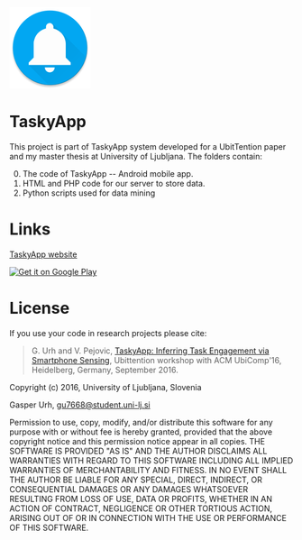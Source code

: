 ![TaskyApp logo](https://github.com/urgas9/TaskyApp/blob/master/TaskyApp/app/src/main/res/mipmap-xxhdpi/ic_launcher.png)

TaskyApp
=============

This project is part of TaskyApp system developed for a UbitTention paper and my master thesis at University of Ljubljana. The folders contain:

0. The code of TaskyApp -- Android mobile app.
0. HTML and PHP code for our server to store data.
0. Python scripts used for data mining

# Links
[TaskyApp website](http://193.2.72.121/)  
  
<a href='https://play.google.com/store/apps/details?id=si.uni_lj.fri.taskyapp&utm_source=global_co&utm_medium=prtnr&utm_content=Mar2515&utm_campaign=PartBadge&pcampaignid=MKT-Other-global-all-co-prtnr-py-PartBadge-Mar2515-1'><img alt='Get it on Google Play' src='http://steverichey.github.io/google-play-badge-svg/img/en_get.svg'/></a>

# License
If you use your code in research projects please cite:
>G. Urh and V. Pejovic, [TaskyApp: Inferring Task Engagement via Smartphone Sensing](http://lrss.fri.uni-lj.si/Veljko/docs/Urh16Ubittention.pdf), 
>Ubittention workshop with ACM UbiComp'16, Heidelberg, Germany, September 2016.

Copyright (c) 2016, University of Ljubljana, Slovenia

Gasper Urh, gu7668@student.uni-lj.si

Permission to use, copy, modify, and/or distribute this software for any purpose with or without fee is hereby granted, provided that the above copyright notice and this permission notice appear in all copies.
THE SOFTWARE IS PROVIDED "AS IS" AND THE AUTHOR DISCLAIMS ALL WARRANTIES WITH REGARD TO THIS SOFTWARE INCLUDING ALL IMPLIED WARRANTIES OF MERCHANTABILITY AND FITNESS. IN NO EVENT SHALL THE AUTHOR BE LIABLE FOR ANY SPECIAL, DIRECT, INDIRECT, OR CONSEQUENTIAL DAMAGES OR ANY DAMAGES WHATSOEVER RESULTING FROM LOSS OF USE, DATA OR PROFITS, WHETHER IN AN ACTION OF CONTRACT, NEGLIGENCE OR OTHER TORTIOUS ACTION, ARISING OUT OF OR IN CONNECTION WITH THE USE OR PERFORMANCE OF THIS SOFTWARE.

